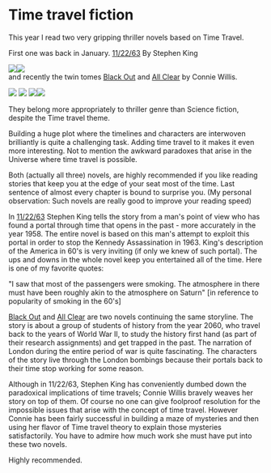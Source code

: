 Time travel fiction
===
This year I read two very gripping thriller novels based on Time Travel.  
  
First one was back in January. [11/22/63][0] By Stephen King  

  
[![](http://ws.assoc-amazon.com/widgets/q?_encoding=UTF8&ASIN=1451627289&Format=_SL160_&ID=AsinImage&MarketPlace=US&ServiceVersion=20070822&WS=1&tag=myfreq-20)][1]![](http://www.assoc-amazon.com/e/ir?t=myfreq-20&l=as2&o=1&a=1451627289)   
and recently the twin tomes [Black Out][2] and [All Clear][3] by Connie Willis.  

  
[![](http://ws.assoc-amazon.com/widgets/q?_encoding=UTF8&ASIN=0345519833&Format=_SL160_&ID=AsinImage&MarketPlace=US&ServiceVersion=20070822&WS=1&tag=myfreq-20)][4] ![](http://www.assoc-amazon.com/e/ir?t=myfreq-20&l=as2&o=1&a=0345519833) [![](http://ws.assoc-amazon.com/widgets/q?_encoding=UTF8&ASIN=0553592882&Format=_SL160_&ID=AsinImage&MarketPlace=US&ServiceVersion=20070822&WS=1&tag=myfreq-20)][5]![](http://www.assoc-amazon.com/e/ir?t=myfreq-20&l=as2&o=1&a=0553592882)

  
They belong more appropriately to thriller genre than Science fiction, despite the Time travel theme.  
  
Building a huge plot where the timelines and characters are interwoven brilliantly is quite a challenging task. Adding time travel to it makes it even more interesting. Not to mention the awkward paradoxes that arise in the Universe where time travel is possible.  
  
Both (actually all three) novels, are highly recommended if you like reading stories that keep you at the edge of your seat most of the time. Last sentence of almost every chapter is bound to surprise you. (My personal observation: Such novels are really good to improve your reading speed)  
  
In [11/22/63][0] Stephen King tells the story from a man's point of view who has found a portal through time that opens in the past - more accurately in the year 1958\. The entire novel is based on this man's attempt to exploit this portal in order to stop the Kennedy Assassination in 1963\. King's description of the America in 60's is very inviting (if only we knew of such portal). The ups and downs in the whole novel keep you entertained all of the time. Here is one of my favorite quotes:  
  
"I saw that most of the passengers were smoking. The atmosphere in there must have been roughly akin to the atmosphere on Saturn" \[in reference to popularity of smoking in the 60's\]  
  
[Black Out][2] and [All Clear][3] are two novels continuing the same storyline. The story is about a group of students of history from the year 2060, who travel back to the years of World War II, to study the history first hand (as part of their research assignments) and get trapped in the past. The narration of London during the entire period of war is quite fascinating. The characters of the story live through the London bombings because their portals back to their time stop working for some reason.  
  
Although in 11/22/63, Stephen King has conveniently dumbed down the paradoxical implications of time travels; Connie Willis bravely weaves her story on top of them. Of course no one can give foolproof resolution for the impossible issues that arise with the concept of time travel. However Connie has been fairly successful in building a maze of mysteries and then using her flavor of Time travel theory to explain those mysteries satisfactorily. You have to admire how much work she must have put into these two novels.  
  
Highly recommended.  
  


[0]: http://www.amazon.com/gp/product/1451627297/ref=as_li_ss_tl?ie=UTF8&camp=1789&creative=390957&creativeASIN=1451627297&linkCode=as2&tag=myfreq-20
[1]: http://www.amazon.com/gp/product/1451627289/ref=as_li_ss_il?ie=UTF8&camp=1789&creative=390957&creativeASIN=1451627289&linkCode=as2&tag=myfreq-20
[2]: http://www.amazon.com/gp/product/0345519833/ref=as_li_ss_tl?ie=UTF8&camp=1789&creative=390957&creativeASIN=0345519833&linkCode=as2&tag=myfreq-20
[3]: http://www.amazon.com/gp/product/0553592882/ref=as_li_ss_tl?ie=UTF8&camp=1789&creative=390957&creativeASIN=0553592882&linkCode=as2&tag=myfreq-20
[4]: http://www.amazon.com/gp/product/0345519833/ref=as_li_ss_il?ie=UTF8&camp=1789&creative=390957&creativeASIN=0345519833&linkCode=as2&tag=myfreq-20
[5]: http://www.amazon.com/gp/product/0553592882/ref=as_li_ss_il?ie=UTF8&camp=1789&creative=390957&creativeASIN=0553592882&linkCode=as2&tag=myfreq-20

